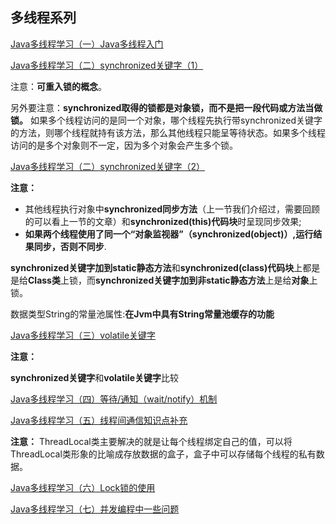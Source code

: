 ## 多线程系列
[Java多线程学习（一）Java多线程入门](http://blog.csdn.net/qq_34337272/article/details/79640870)

[Java多线程学习（二）synchronized关键字（1）](http://blog.csdn.net/qq_34337272/article/details/79655194)

注意：**可重入锁的概念**。

另外要注意：**synchronized取得的锁都是对象锁，而不是把一段代码或方法当做锁。** 如果多个线程访问的是同一个对象，哪个线程先执行带synchronized关键字的方法，则哪个线程就持有该方法，那么其他线程只能呈等待状态。如果多个线程访问的是多个对象则不一定，因为多个对象会产生多个锁。

[Java多线程学习（二）synchronized关键字（2）](http://blog.csdn.net/qq_34337272/article/details/79670775)

**注意：**

- 其他线程执行对象中**synchronized同步方法**（上一节我们介绍过，需要回顾的可以看上一节的文章）和**synchronized(this)代码块**时呈现同步效果;
- **如果两个线程使用了同一个“对象监视器”（synchronized(object)）,运行结果同步，否则不同步**.

**synchronized关键字加到static静态方法**和**synchronized(class)代码块**上都是是给**Class类**上锁，而**synchronized关键字加到非static静态方法**上是给**对象**上锁。

数据类型String的常量池属性:**在Jvm中具有String常量池缓存的功能**

[Java多线程学习（三）volatile关键字](http://blog.csdn.net/qq_34337272/article/details/79680771)

**注意：**

**synchronized关键字**和**volatile关键字**比较

[Java多线程学习（四）等待/通知（wait/notify）机制](http://blog.csdn.net/qq_34337272/article/details/79690279)

[Java多线程学习（五）线程间通信知识点补充](http://blog.csdn.net/qq_34337272/article/details/79694226)

**注意：** ThreadLocal类主要解决的就是让每个线程绑定自己的值，可以将ThreadLocal类形象的比喻成存放数据的盒子，盒子中可以存储每个线程的私有数据。

[Java多线程学习（六）Lock锁的使用](http://blog.csdn.net/qq_34337272/article/details/79714196)

[Java多线程学习（七）并发编程中一些问题](https://blog.csdn.net/qq_34337272/article/details/79844051)
